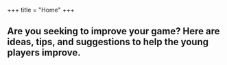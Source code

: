 +++
title = "Home"
+++

## Are you seeking to improve your game? Here are ideas, tips, and suggestions to help the young players improve. ## 


